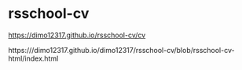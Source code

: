 # rsschool-cv
https://dimo12317.github.io/rsschool-cv/cv

https:///dimo12317.github.io/dimo12317/rsschool-cv/blob/rsschool-cv-html/index.html
